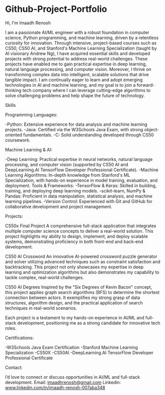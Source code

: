 # Github-Project-Portfolio
Hi, I'm Imaadh Renosh

I am a passionate AI/ML engineer with a robust foundation in computer science, Python programming, and machine learning, driven by a relentless curiosity for innovation. 
Through intensive, project-based courses such as CS50, CS50 AI, and Stanford's Machine Learning Specialization (taught by AI visionary Andrew Ng), I have acquired essential skills and developed projects with strong potential to address real-world challenges. 
These projects have enabled me to gain practical expertise in deep learning, natural language processing, and computer vision. Moreover, I thrive on transforming complex data into intelligent, scalable solutions that drive tangible impact.
I am continually eager to learn and adopt emerging technologies in AI and machine learning, and my goal is to join a forward-thinking tech company where I can leverage cutting-edge algorithms to solve challenging problems and help shape the future of technology.



Skills

Programming Languages:

-Python: Extensive experience for data analysis and machine learning projects.
-Java: Certified via the W3Schools Java Exam, with strong object-oriented fundamentals.
-C: Solid understanding developed through CS50 coursework.


Machine Learning & AI:

-Deep Learning: Practical expertise in neural networks, natural language processing, and computer vision (supported by CS50 AI and DeepLearning.AI TensorFlow Developer Professional Certificate).
-Machine Learning Algorithms: In-depth knowledge from Stanford's ML Specialization, with hands-on experience in model training, evaluation, and deployment.
Tools & Frameworks:
-TensorFlow & Keras: Skilled in building, training, and deploying deep learning models.
-scikit-learn, NumPy & Pandas: Proficient in data manipulation, statistical analysis, and machine learning pipelines.
-Version Control: Experienced with Git and GitHub for collaborative development and project management.


Projects:

CS50x Final Project
A comprehensive full-stack application that integrates multiple computer science concepts to deliver a real-world solution. This project highlights my ability to design, implement, and deploy scalable systems, demonstrating proficiency in both front-end and back-end development.

CS50 AI Crossword
An innovative AI-powered crossword puzzle generator and solver utilizing advanced techniques such as constraint satisfaction and backtracking. This project not only showcases my expertise in deep learning and optimization algorithms but also demonstrates my capability to tackle complex, real-world challenges.

CS50 AI Degrees
Inspired by the "Six Degrees of Kevin Bacon" concept, this project applies graph search algorithms (BFS) to determine the shortest connection between actors. It exemplifies my strong grasp of data structures, algorithm design, and the practical application of search techniques in real-world scenarios.

Each project is a testament to my hands-on experience in AI/ML and full-stack development, positioning me as a strong candidate for innovative tech roles.


Certifications:

-W3Schools Java Exam Certification
-Stanford Machine Learning Specialization
-CS50X
-CS50AI
-DeepLearning.AI TensorFlow Developer Professional Certificate


Contact:

I’d love to connect or discuss opportunities in AI/ML and full-stack development.
Email: imaadhrenosh@gmail.com
Linkedin: www.linkedin.com/in/imaadh-renosh-007aba348



